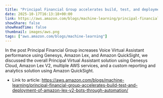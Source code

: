 ```yaml
---
title: "Principal Financial Group accelerates build, test, and deployment of Amazon Lex V2 bots through automation"
date: 2025-10-17T16:13:18+00:00
link: https://aws.amazon.com/blogs/machine-learning/principal-financial-group-accelerates-build-test-and-deployment-of-amazon-lex-v2-bots-through-automation/
showShare: false
showReadTime: false
thumbnail: images/aws.png
tags: ["aws.amazon.com/blogs/machine-learning"]
---
```

In the post Principal Financial Group increases Voice Virtual Assistant performance using Genesys, Amazon Lex, and Amazon QuickSight, we discussed the overall Principal Virtual Assistant solution using Genesys Cloud, Amazon Lex V2, multiple AWS services, and a custom reporting and analytics solution using Amazon QuickSight.

- Link to article: https://aws.amazon.com/blogs/machine-learning/principal-financial-group-accelerates-build-test-and-deployment-of-amazon-lex-v2-bots-through-automation/